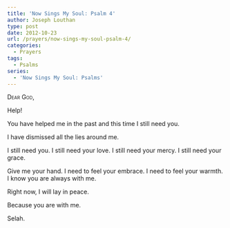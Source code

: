 ```yaml
---
title: 'Now Sings My Soul: Psalm 4'
author: Joseph Louthan
type: post
date: 2012-10-23
url: /prayers/now-sings-my-soul-psalm-4/
categories:
  - Prayers
tags:
  - Psalms
series:
  - 'Now Sings My Soul: Psalms'
---
```

<div style="font-variant: small-caps;">
  Dear God,
</div>

Help!

You have helped me in the past and this time I still need you.

I have dismissed all the lies around me.

I still need you.
I still need your love.
I still need your mercy.
I still need your grace.

Give me your hand.
I need to feel your embrace.
I need to feel your warmth.
I know you are always with me.

Right now, I will lay in peace.

Because you are with me.

Selah.
